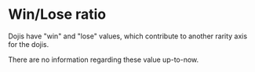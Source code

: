 # Win/Lose ratio

Dojis have "win" and "lose" values, which contribute to another rarity axis for the dojis. 

There are no information regarding these value up-to-now. 
